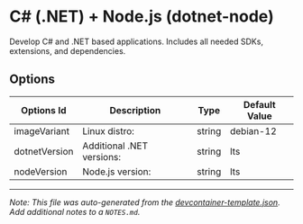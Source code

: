 
# C# (.NET) + Node.js (dotnet-node)

Develop C# and .NET based applications. Includes all needed SDKs, extensions, and dependencies.

## Options

| Options Id | Description | Type | Default Value |
|-----|-----|-----|-----|
| imageVariant | Linux distro: | string | debian-12 |
| dotnetVersion | Additional .NET versions: | string | lts |
| nodeVersion | Node.js version: | string | lts |



---

_Note: This file was auto-generated from the [devcontainer-template.json](https://github.com/sebdanielsson/devcontainers/blob/main/src/dotnet-node/devcontainer-template.json).  Add additional notes to a `NOTES.md`._
